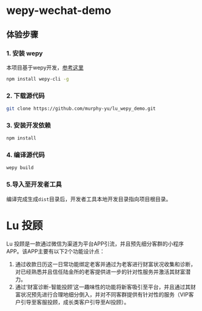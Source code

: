 # wepy-wechat-demo



## 体验步骤
### 1. 安装 wepy
本项目基于wepy开发，[参考这里](https://github.com/wepyjs/wepy)
```bash
npm install wepy-cli -g
```

### 2. 下载源代码
```bash
git clone https://github.com/murphy-yu/lu_wepy_demo.git
```

### 3. 安装开发依赖
```bash
npm install
```

### 4. 编译源代码
```bash
wepy build
```

### 5.导入至开发者工具

编译完成生成`dist`目录后，开发者工具本地开发目录指向项目根目录。

# Lu 投顾


Lu 投顾是一款通过微信为渠道为平台APP引流，并且预先细分客群的小程序APP。该APP主要有以下2个功能设计点：

1. 通过收款日历这一日常功能绑定老客并通过为老客进行财富状况收集和诊断，对已经熟悉并且信任陆金所的老客提供进一步的针对性服务并激活其财富潜力。
2. 通过‘财富诊断-智能投顾’这一趣味性的功能将新客吸引至平台，并且通过其财富状况预先进行合理地细分倒入，并对不同客群提供有针对性的服务（VIP客户引导至客服投顾，成长类客户引导至AI投顾）。


